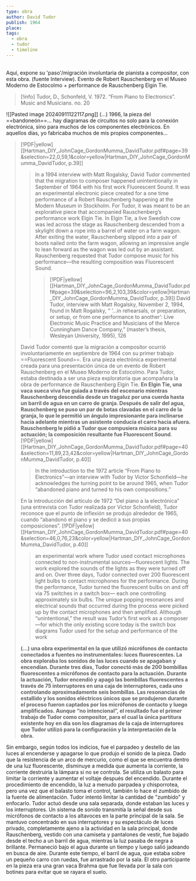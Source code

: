 ```yaml
---
type: obra
author: David Tudor
publish: 1964
place: 
tags:
  - obra
  - tudor
  - timeline
---
```

<span  
class='ob-timelines'  
data-date='1964-08-01-00'  
data-title='Fluorescent Sound'  
data-img="https://encrypted-tbn0.gstatic.com/images?q=tbn:ANd9GcRMYS9WK95nCuHgsJVboTcFUC59Y4ftE6y11Q&s"
data-type='range'  
data-end='1965-06-01-00'>  
</span>
Aquí, expone su 'paso'/migración involuntaria de pianista a compositor, con esta obra. (fuente Interview). Evento de Robert Rauschenberg en el Museo Moderno de Estocolmo + performance de Rauschenberg Elgin Tie.

> [!info] Tudor, D., Schonfeld, V. 1972. “From Piano to Electronics”. Music and Musicians. no. 20

![[Pasted image 20240911122117.png]]
(...) 1966, la pieza del ==bandoneón==... hay diagramas de circuitos no solo para la conexión electrónica, sino para muchos de los componentes electrónicos. En aquellos días, yo fabricaba muchos de mis propios componentes... 
> [!PDF|yellow] [[Hartman_DIY_JohnCage_GordonMumma_DavidTudor.pdf#page=39&selection=22,0,59,1&color=yellow|Hartman_DIY_JohnCage_GordonMumma_DavidTudor, p.39]]
> > In a 1994 interview with Matt Rogalsky, David Tudor commented that the migration to composer happened unintentionally in September of 1964 with his first work Fluorescent Sound. It was an experimental electronic piece created for a one time performance of a Robert Rauschenberg happening at the Modern Museum in Stockholm. For Tudor, it was meant to be an explorative piece that accompanied Rauschenberg’s performance work Elgin Tie. In Elgin Tie, a live Swedish cow was led across the stage as Rauschenberg descended from a skylight down a rope into a barrel of water on a farm wagon. After exiting the water, Rauschenberg slipped into a pair of boots nailed onto the farm wagon, allowing an impressive angle to lean forward as the wagon was led out by an assistant. Rauschenberg requested that Tudor compose music for his performance—the resulting composition was Fluorescent Sound.
> > > [!PDF|yellow] [[Hartman_DIY_JohnCage_GordonMumma_DavidTudor.pdf#page=39&selection=96,2,103,39&color=yellow|Hartman_DIY_JohnCage_GordonMumma_DavidTudor, p.39]]
> > David Tudor, interview with Matt Rogalsky, November 2, 1994, found in Matt Rogalsky, “ ‘…in rehearsals, or preparation, or setup, or from one performance to another’: Live Electronic Music Practice and Musicians of the Merce Cunningham Dance Company,” (master’s thesis, Wesleyan University, 1995), 126
> 
> 
> 
> David Tudor comentó que la migración a compositor ocurrió involuntariamente en septiembre de 1964 con su primer trabajo ==Fluorescent Sound==. Era una pieza electrónica experimental creada para una presentación única de un evento de Robert Rauschenberg en el Museo Moderno de Estocolmo. Para Tudor, estaba destinada a ser una pieza exploratoria que acompañara la obra de performance de Rauschenberg Elgin Tie. **En Elgin Tie, una vaca sueca viva fue guiada a través del escenario mientras Rauschenberg descendía desde un tragaluz por una cuerda hasta un barril de agua en un carro de granja. Después de salir del agua, Rauschenberg se puso un par de botas clavadas en el carro de la granja, lo que le permitió un ángulo impresionante para inclinarse hacia adelante mientras un asistente conducía el carro hacia afuera. Rauschenberg le pidió a Tudor que compusiera música para su actuación; la composición resultante fue Fluorescent Sound**.
> [!PDF|yellow] [[Hartman_DIY_JohnCage_GordonMumma_DavidTudor.pdf#page=40&selection=11,89,23,42&color=yellow|Hartman_DIY_JohnCage_GordonMumma_DavidTudor, p.40]]
> >  In the introduction to the 1972 article “From Piano to Electronics”—an interview with Tudor by Victor Schonfield—he acknowledges the turning point to be around 1965, when Tudor “abandoned piano and turned to his own compositions.”
> 
> En la introducción del artículo de 1972 “Del piano a la electrónica” (una entrevista con Tudor realizada por Victor Schonfield), Tudor reconoce que el punto de inflexión se produjo alrededor de 1965, cuando “abandonó el piano y se dedicó a sus propias composiciones”.
> [!PDF|yellow] [[Hartman_DIY_JohnCage_GordonMumma_DavidTudor.pdf#page=40&selection=46,0,76,23&color=yellow|Hartman_DIY_JohnCage_GordonMumma_DavidTudor, p.40]]
> > an experimental work where Tudor used contact microphones connected to non-instrumental sources—fluorescent lights. The work explored the sounds of the lights as they were turned off and on. Over three days, Tudor connected over 200 fluorescent light bulbs to contact microphones for the performance. During the performance, Tudor turned the fluorescent bulbs on and off via 75 switches in a switch box— each one controlling approximately six bulbs. The unique popping resonances and electrical sounds that occurred during the process were picked up by the contact microphones and then amplified. Although “unintentional,” the result was Tudor’s first work as a composer—for which the only existing score today is the switch box diagrams Tudor used for the setup and performance of the work
> 
> **(...) una obra experimental en la que utilizó micrófonos de contacto conectados a fuentes no instrumentales: luces fluorescentes. La obra exploraba los sonidos de las luces cuando se apagaban y encendían. Durante tres días, Tudor conectó más de 200 bombillas fluorescentes a micrófonos de contacto para la actuación. Durante la actuación, Tudor encendió y apagó las bombillas fluorescentes a través de 75 interruptores en una caja de interruptores, cada uno controlando aproximadamente seis bombillas. Las resonancias de estallido y los sonidos eléctricos únicos que se produjeron durante el proceso fueron captados por los micrófonos de contacto y luego amplificados. Aunque “no intencional”, el resultado fue el primer trabajo de Tudor como compositor, para el cual la única partitura existente hoy en día son los diagramas de la caja de interruptores que Tudor utilizó para la configuración y la interpretación de la obra.**

Sin embargo, según todos los indicios, fue el parpadeo y destello de las luces al encenderse y apagarse lo que produjo el sonido de la pieza. Dado que la resistencia de un arco de mercurio, como el que se encuentra dentro de una luz fluorescente, disminuye a medida que aumenta la corriente, la corriente destruiría la lámpara si no se controla. Se utiliza un balasto para limitar la corriente y aumentar el voltaje después del encendido. Durante el procedimiento de encendido, la luz a menudo parpadea y chisporrotea, pero una vez que el balasto toma el control, también lo hace el zumbido de la fuente de alimentación. Tudor intentó limitar la cantidad de "zumbido" y enfocarlo.
Tudor actuó desde una sala separada, donde estaban las luces y los interruptores. Un sistema de sonido transmitía la señal desde sus micrófonos de contacto a los altavoces en la parte principal de la sala. Se mantuvo concentrado en sus interruptores y su espectáculo de luces privado, completamente ajeno a la actividad en la sala principal, donde Rauschenberg, vestido con una camiseta y pantalones de vestir, fue bajado desde el techo a un barril de agua, mientras la luz pasaba de negra a brillante. Permaneció bajo el agua durante un tiempo y luego salió jadeando en busca de aire. Durante este tiempo, el barril de agua, que estaba sobre un pequeño carro con ruedas, fue arrastrado por la sala. El otro participante en la pieza era una gran vaca Brahma que fue llevada por la sala con botines para evitar que se rayara el suelo.